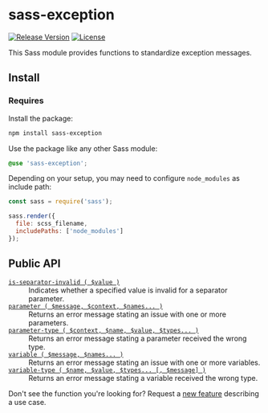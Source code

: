 # sass-exception

[![Release Version](https://img.shields.io/npm/v/sass-exception.svg)](https://www.npmjs.com/package/sass-exception)
[![License](https://img.shields.io/badge/License-MIT-blue.svg)](https://opensource.org/licenses/MIT)

This Sass module provides functions to standardize exception messages.

## Install

### Requires

Install the package:

```bash
npm install sass-exception
```

Use the package like any other Sass module:

```scss
@use 'sass-exception';
```

Depending on your setup, you may need to configure `node_modules` as include path:

```js
const sass = require('sass');

sass.render({
  file: scss_filename,
  includePaths: ['node_modules']
});
```

## Public API

<dl>

  <dt><a href="//github.com/roydukkey/sass-module-exception/tree/master/src/exception/_is-separator-invalid.sass"><code>is-separator-invalid ( $value )</code></a></dt>
  <dd>Indicates whether a specified value is invalid for a separator parameter.</dd>

  <dt><a href="//github.com/roydukkey/sass-module-exception/tree/master/src/exception/_parameter.sass"><code>parameter ( $message, $context, $names... )</code></a></dt>
  <dd>Returns an error message stating an issue with one or more parameters.</dd>

  <dt><a href="//github.com/roydukkey/sass-module-exception/tree/master/src/exception/_parameter-type.sass"><code>parameter-type ( $context, $name, $value, $types... )</code></a></dt>
  <dd>Returns an error message stating a parameter received the wrong type.</dd>

  <dt><a href="//github.com/roydukkey/sass-module-exception/tree/master/src/exception/_variable.sass"><code>variable ( $message, $names... )</code></a></dt>
  <dd>Returns an error message stating an issue with one or more variables.</dd>

  <dt><a href="//github.com/roydukkey/sass-module-exception/tree/master/src/exception/_variable-type.sass"><code>variable-type ( $name, $value, $types... [, $message] )</code></a></dt>
  <dd>Returns an error message stating a variable received the wrong type.</dd>

</dl>

Don't see the function you're looking for? Request a [new feature](//github.com/roydukkey/sass-module-exception/issues/new) describing a use case.
